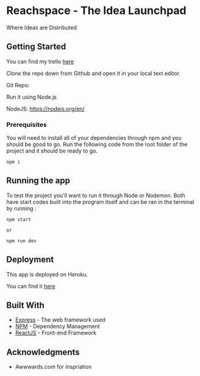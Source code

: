 # Reachspace - The Idea Launchpad

Where Ideas are Distributed

## Getting Started

You can find my trello [here](https://trello.com/b/A07vRyiM)

Clone the repo down from Github and open it in your local text editor.

Git Repo:

Run it using Node.js

NodeJS: https://nodejs.org/en/

### Prerequisites

You will need to install all of your dependencies through npm and you should be good to go.
Run the following code from the root folder of the project and it should be ready to go.

```
npm i
```

## Running the app

To test the project you'll want to run it through Node or Nodemon. Both have start codes built into the program itself and can be ran in the terminal by running :
```
npm start

or

npm run dev
```

## Deployment

This app is deployed on Heroku.

You can find it [here](https://sleepy-journey-36817.herokuapp.com/)

## Built With

* [Express](https://expressjs.com/) - The web framework used
* [NPM](https://www.npmjs.com/) - Dependency Management
* [ReactJS](https://reactjs.org/) - Front-end Framework



## Acknowledgments

* Awwwards.com for inspriation
